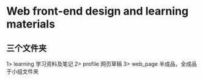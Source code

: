 # Web front-end design and learning materials

## 三个文件夹

1> learning  学习资料及笔记
2> profile   网页草稿
3> web_page  半成品，全成品于小组文件夹

